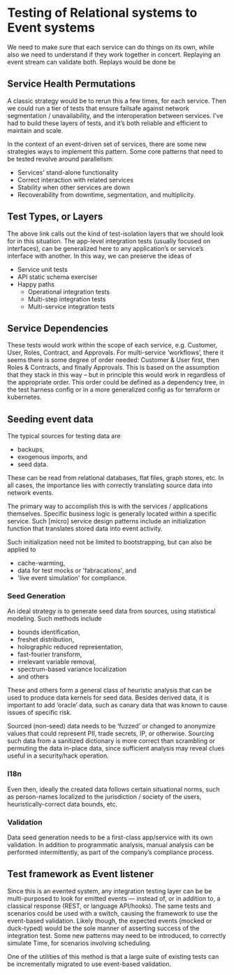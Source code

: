 # Testing of Relational systems to Event systems

We need to make sure that each service can do things on its own, while also we need to understand if they work together in concert.  Replaying an event stream can validate both.  Replays would be done be

## Service Health Permutations

A classic strategy would be to rerun this a few times, for each service. Then we could run a tier of tests that ensure failsafe against network segmentation / unavailability, and the interoperation between services. I’ve had to build these layers of tests, and it’s both reliable and efficient to maintain and scale. 

In the context of an event-driven set of services, there are some new strategies ways to implement this pattern. Some core patterns that need to be tested revolve around parallelism:

* Services’ stand-alone functionality
* Correct interaction with related services
* Stability when other services are down
* Recoverability from downtime,  segmentation, and multiplicity. 

## Test Types, or Layers

The above link calls out the kind of test-isolation layers that we should look for in this situation.  The app-level integration tests (usually focused on interfaces), can be generalized here to any application’s or service’s interface with another.  In this way, we can preserve the ideas of 

- Service unit tests
- API static schema exerciser
- Happy paths
    - Operational integration tests
    - Multi-step integration tests
    - Multi-service integration tests

## Service Dependencies

These tests would work within the scope of each service, e.g. Customer, User, Roles, Contract, and Approvals.  For multi-service ‘workflows’, there it seems there is some degree of order needed: Customer & User first, then Roles & Contracts, and finally Approvals.  This is based on the assumption that they stack in this way – but in principle this would work in regardless of the appropriate order.  This order could be defined as a dependency tree, in the test harness config or in a more generalized config as for terraform or kubernetes.

## Seeding event data

The typical sources for testing data are 

* backups, 
* exogenous imports, and 
* seed data.  

These can be read from relational databases, flat files, graph stores, etc.  In all cases, the importance lies with correctly translating source data into network events.

The primary way to accomplish this is with the services / applications themselves.  Specific business logic is generally located within a specific service.  Such [micro] service design patterns include an initialization function that translates stored data into event activity.  

Such initialization need not be limited to bootstrapping, but can also be applied to 

* cache-warming, 
* data for test mocks or 'fabracations', and 
* 'live event simulation' for compliance. 

### Seed Generation

An ideal strategy is to generate seed data from sources, using statistical modeling.  Such methods include 

* bounds identification, 
* freshet distribution, 
* holographic reduced representation, 
* fast-fourier transform, 
* irrelevant variable removal, 
* spectrum-based variance localization
* and others

These and others form a general class of heuristic analysis that can be used to produce data kernels for seed data.  Besides derived data, it is important to add ‘oracle’ data, such as canary data that was known to cause issues of specific risk. 

Sourced (non-seed) data needs to be ‘fuzzed’ or changed to anonymize values that could represent PII, trade secrets, IP, or otherwise. Sourcing such data from a sanitized dictionary is more correct than scrambling or permuting the data in-place data, since sufficient analysis may reveal clues useful in a security/hack operation.  

### I18n
Even then, ideally the created data follows certain situational norms, such as person-names localized to the jurisdiction / society of the users, heuristically-correct data bounds, etc.  

### Validation

Data seed generation needs to be a first-class app/service with its own validation.  In addition to programmatic analysis, manual analysis can be performed intermittently, as part of the company’s compliance process. 

## Test framework as Event listener

Since this is an evented system, any integration testing layer can be be multi-purposed to look for emitted events — instead of, or in addition to, a classical response (REST, or language API/hooks). The same tests and scenarios could be used with a switch, causing the framework to use the event-based validation. Likely though, the expected events (mocked or duck-typed) would be the sole manner of asserting success of the integration test.  Some new patterns may need to be introduced, to correctly simulate Time, for scenarios involving scheduling.

One of the utilities of this method is that a large suite of existing tests can be incrementally migrated to use event-based validation.

